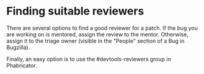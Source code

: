 # Finding suitable reviewers

There are several options to find a good reviewer for a patch. If the bug you are working on is mentored, assign the review to the mentor. Otherwise, assign it to the triage owner (visible in the "People" section of a Bug in Bugzilla).

Finally, an easy option is to use the #devtools-reviewers group in Phabricator.
